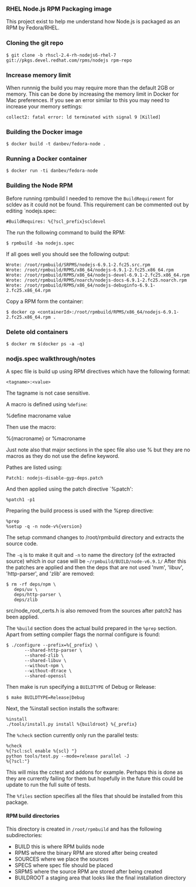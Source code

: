 ### RHEL Node.js RPM Packaging image
This project exist to help me understand how Node.js is packaged as an RPM by Fedora/RHEL.

### Cloning the git repo

    $ git clone -b rhscl-2.4-rh-nodejs6-rhel-7 git://pkgs.devel.redhat.com/rpms/nodejs rpm-repo

### Increase memory limit
When runnnig the build you may require more than the default 2GB or memory.
This can be done by increasing the memory limit in Docker for Mac preferences.
If you see an error similar to this you may need to increase your memory settings:

    collect2: fatal error: ld terminated with signal 9 [Killed]

### Building the Docker image

    $ docker build -t danbev/fedora-node .

### Running a Docker container

    $ docker run -ti danbev/fedora-node

### Building the Node RPM
Before running rpmbuild I needed to remove the `BuildRequirement` for scldev as it could not be found. This
requirement can be commented out by editing `nodejs.spec:

    #BuildRequires: %{?scl_prefix}scldevel

The run the following command to build the RPM:

    $ rpmbuild -ba nodejs.spec

If all goes well you should see the following output:

    Wrote: /root/rpmbuild/SRPMS/nodejs-6.9.1-2.fc25.src.rpm
    Wrote: /root/rpmbuild/RPMS/x86_64/nodejs-6.9.1-2.fc25.x86_64.rpm
    Wrote: /root/rpmbuild/RPMS/x86_64/nodejs-devel-6.9.1-2.fc25.x86_64.rpm
    Wrote: /root/rpmbuild/RPMS/noarch/nodejs-docs-6.9.1-2.fc25.noarch.rpm
    Wrote: /root/rpmbuild/RPMS/x86_64/nodejs-debuginfo-6.9.1-2.fc25.x86_64.rpm


Copy a RPM form the container:

    $ docker cp <containerId>:/root/rpmbuild/RPMS/x86_64/nodejs-6.9.1-2.fc25.x86_64.rpm .


### Delete old containers

    $ docker rm $(docker ps -a -q)


### nodjs.spec walkthrough/notes
A spec file is build up using RPM directives which have the following format:

    <tagname>:<value>

The tagname is not case sensitive.

A macro is defined using `%define`:

   %define macroname value

Then use the macro:

   %{macroname} or %macroname

Just note also that major sections in the spec file also use % but they are no
macros as they do not use the define keyword.

Pathes are listed using:

    Patch1: nodejs-disable-gyp-deps.patch

And then applied using the patch directive `%patch':

    %patch1 -p1

Preparing the build process is used with the %prep directive:

    %prep
    %setup -q -n node-v%{version}

The setup command changes to /root/rpmbuild directory and extracts the source code.

The `-q` is to make it quit and `-n` to name the directory (of the extracted source)
which in our case will be `~/rpmbuild/BUILD/node-v6.9.1/`
After this the patches are applied and then the deps that are not used 'nvm', 'libuv', 'http-parser', and 'zlib' are removed:

    $ rm -rf deps/npm \
       deps/uv \
       deps/http-parser \
       deps/zlib

src/node_root_certs.h is also removed from the sources after patch2 has been applied.

The `%build` section does the actual build prepared in the `%prep` section.
Apart from setting compiler flags the normal configure is found:

    $ ./configure --prefix=%{_prefix} \
           --shared-http-parser \
           --shared-zlib \
           --shared-libuv \
           --without-npm \
           --without-dtrace \
           --shared-openssl

Then make is run specifying a `BUILDTYPE` of Debug or Release:

    $ make BUILDTYPE=Release|Debug

Next, the %install section installs the software:

    %install
    ./tools/install.py install %{buildroot} %{_prefix}

The `%check` section currently only run the parallel tests:

    %check
    %{?scl:scl enable %{scl} "}
    python tools/test.py --mode=release parallel -J
    %{?scl:"}

This will miss the cctest and addons for example. Perhaps this is done as they
are currently failing for them but hopefully in the future this could be update
to run the full suite of tests.

The `%files` section specifies all the files that should be installed from this
package.


#### RPM build directories
This directory is created in `/root/rpmbuild` and has the following subdirectories:

* BUILD      this is where RPM builds node
* RPMS       where the binary RPM are stored after being created
* SOURCES    where we place the sources
* SPECS      where spec file should be placed
* SRPMS      where the source RPM are stored after being created
* BUILDROOT  a staging area that looks like the final installation directory

